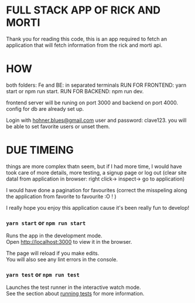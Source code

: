 # FULL STACK APP OF RICK AND MORTI

Thank you for reading this code,
this is an app required to fetch an application that will fetch information from the rick and morti api.

# HOW

both folders: Fe and BE: in separated terminals
RUN FOR FRONTEND: yarn start or npm run start.
RUN FOR BACKEND: npm run dev.

frontend server will be runing on port 3000 and backend on port 4000.
config for db are already set up.

Login with hohner.blues@gmail.com user and password: clave123.
you will be able to set favorite users or unset them.

# DUE TIMEING

things are more complex thatn seem, but if I had more time, I would have took care of more details, more testing, a signup page or log out (clear site dataI from application in browser: right click-> inspect-> go to application)

I would have done a pagination for favourites (correct the misspeling along the application from favorite to favourite :O ! )

I really hope you enjoy this application cause it's been really fun to develop!

### `yarn start` or `npm run start`

Runs the app in the development mode.\
Open [http://localhost:3000](http://localhost:3000) to view it in the browser.

The page will reload if you make edits.\
You will also see any lint errors in the console.

### `yarn test` or `npm run test`

Launches the test runner in the interactive watch mode.\
See the section about [running tests](https://facebook.github.io/create-react-app/docs/running-tests) for more information.
